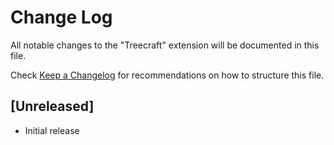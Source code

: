 # Change Log

All notable changes to the "Treecraft" extension will be documented in this file.

Check [Keep a Changelog](http://keepachangelog.com/) for recommendations on how to structure this file.

## [Unreleased]

- Initial release